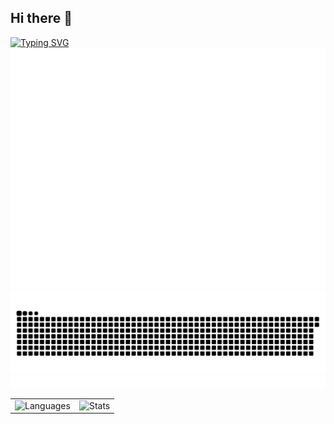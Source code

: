## Hi there 👋 
<a href="https://git.io/typing-svg">
  <img src="https://readme-typing-svg.demolab.com?font=Fira+Code&pause=1000&center=true&vCenter=true&width=435&lines=I+am+a+college+student;I+love+open+source;I+love+to+code" alt="Typing SVG">
</a>
<img src="./github-metrics.svg" alt="metrics">
<img src="share/line.gif" height="20" width="100%" alt="line">  
<picture>  
    <source media="(prefers-color-scheme: dark)"  
            srcset="https://raw.githubusercontent.com/zxsos/zxsos/output/snake-dark.svg"/>  
    <source media="(prefers-color-scheme: light)"  
            srcset="https://raw.githubusercontent.com/zxsos/zxsos/output/snake.svg"/>  
    <img alt="github-snake" src="https://raw.githubusercontent.com/zxsos/zxsos/output/snake.svg"/>
</picture>  



</div>
<img src="share/line.gif" height="20" width="100%" alt="line">  

<table>
  <tr>
    <td>
      <img src="https://github-readme-stats.vercel.app/api/top-langs/?username=zxsos&layout=donut&show_icons=true&bg_color=00000000" width="340px" alt="Languages" />
    </td>
    <td>
      <picture>
        <source srcset="https://github-readme-stats.vercel.app/api?username=zxsos&show_icons=true&theme=dark" media="(prefers-color-scheme: dark)" />
        <source srcset="https://github-readme-stats.vercel.app/api?username=zxsos&show_icons=true" media="(prefers-color-scheme: light), (prefers-color-scheme: no-preference)" />
        <img src="https://github-readme-stats.vercel.app/api?username=zxsos&show_icons=true" width="500px" alt="Stats" />
      </picture>
    </td>
  </tr>
</table>
